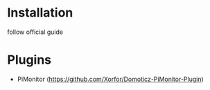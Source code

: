 # Installation

follow official guide

# Plugins

* PiMonitor (https://github.com/Xorfor/Domoticz-PiMonitor-Plugin)
